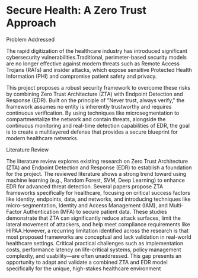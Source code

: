 # Secure Health: A Zero Trust Approach
Problem Addressed

The rapid digitization of the healthcare industry has introduced significant cybersecurity vulnerabilities.Traditional, perimeter-based security models are no longer effective against modern threats such as Remote Access Trojans (RATs) and insider attacks, which expose sensitive Protected Health Information (PHI) and compromise patient safety and privacy.

This project proposes a robust security framework to overcome these risks by combining Zero Trust Architecture (ZTA) with Endpoint Detection and Response (EDR). Built on the principle of "Never trust, always verify," the framework assumes no entity is inherently trustworthy and requires continuous verification. By using techniques like microsegmentation to compartmentalize the network and contain threats, alongside the continuous monitoring and real-time detection capabilities of EDR, the goal is to create a multilayered defense that provides a secure blueprint for modern healthcare networks.

Literature Review

The literature review explores existing research on Zero Trust Architecture (ZTA) and Endpoint Detection and Response (EDR) to establish a foundation for the project. The reviewed literature shows a strong trend toward using machine learning (e.g., Random Forest, SVM, Deep Learning) to enhance EDR for advanced threat detection. Several papers propose ZTA frameworks specifically for healthcare, focusing on critical success factors like identity, endpoints, data, and networks, and introducing techniques like micro-segmentation, Identity and Access Management (IAM), and Multi-Factor Authentication (MFA) to secure patient data. These studies demonstrate that ZTA can significantly reduce attack surfaces, limit the lateral movement of attackers, and help meet compliance requirements like HIPAA.However, a recurring limitation identified across the research is that most proposed frameworks are conceptual and lack validation in real-world healthcare settings. Critical practical challenges such as implementation costs, performance latency on life-critical systems, policy management complexity, and usability—are often unaddressed. This gap presents an opportunity to adapt and validate a combined ZTA and EDR model specifically for the unique, high-stakes healthcare environment
